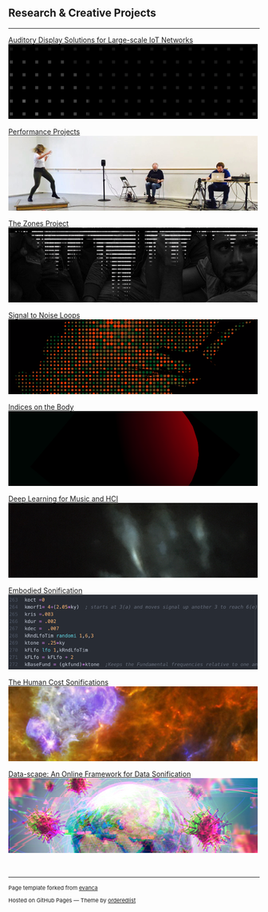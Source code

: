 ## Research & Creative Projects
<!-- //Use some ahref tags to make the images link across to the pages also -->

---

[Auditory Display Solutions for Large-scale IoT Networks](https://jstrieb.github.io/link-lock/#eyJ2IjoiMC4wLjEiLCJlIjoiNmJGYVpueWpEWFp6RS9UelU0VWFHdXFtdDBLTGFib0hyVzdVZ29NQ0wwQzJkTFpDQnJ5bjFxV1ZpQk1pT0VZUWtVNFdYZjFqNjdOeW1zM3BuRHNCZWM3WEg2QXZkQT09IiwiaSI6IlZDWDA5dDdSMlhvUnRvWUEifQ==)<br />
<a href="https://jstrieb.github.io/link-lock/#eyJ2IjoiMC4wLjEiLCJlIjoiNmJGYVpueWpEWFp6RS9UelU0VWFHdXFtdDBLTGFib0hyVzdVZ29NQ0wwQzJkTFpDQnJ5bjFxV1ZpQk1pT0VZUWtVNFdYZjFqNjdOeW1zM3BuRHNCZWM3WEg2QXZkQT09IiwiaSI6IlZDWDA5dDdSMlhvUnRvWUEifQ==">
<img src="images/tabs/ADIOTtab3.png?raw=true"/>
</a>

[Performance Projects](https://jstrieb.github.io/link-lock/#eyJ2IjoiMC4wLjEiLCJlIjoiVUVvaXlMdWRvZnRzMlcyWllMSHdSSGdWdk9hb2pHZFQraTdwendWcGxUTDRRZ1FQb1hXT2NGK3RoV3VqSTJPbDI3d1cxYnJheXVmdkhkbXpRc1J5cHlaWmtDMD0iLCJpIjoiaUNQYUppOVRxbzBZclp1ayJ9)<br />
<a href="https://jstrieb.github.io/link-lock/#eyJ2IjoiMC4wLjEiLCJlIjoiVUVvaXlMdWRvZnRzMlcyWllMSHdSSGdWdk9hb2pHZFQraTdwendWcGxUTDRRZ1FQb1hXT2NGK3RoV3VqSTJPbDI3d1cxYnJheXVmdkhkbXpRc1J5cHlaWmtDMD0iLCJpIjoiaUNQYUppOVRxbzBZclp1ayJ9">
<img src="images/tabs/DANCEtab.png?raw=true"/>
</a>

[The Zones Project](https://jstrieb.github.io/link-lock/#eyJ2IjoiMC4wLjEiLCJlIjoiUksrS0xkczdIZWMzS3lhMVpXd0RDcm1YUjFJNy96dWR1ZkMxRVRIM3ZHZnJESkVSTjFCaEVkVnR2MnkzQTVEVEJhSXR0QUw3bFdEcHpqc0FlTnZIQWZualA3bz0iLCJpIjoiREFGSDJEUnN5MFZhRk8wcCJ9)<br />
<a href="https://jstrieb.github.io/link-lock/#eyJ2IjoiMC4wLjEiLCJlIjoiUksrS0xkczdIZWMzS3lhMVpXd0RDcm1YUjFJNy96dWR1ZkMxRVRIM3ZHZnJESkVSTjFCaEVkVnR2MnkzQTVEVEJhSXR0QUw3bFdEcHpqc0FlTnZIQWZualA3bz0iLCJpIjoiREFGSDJEUnN5MFZhRk8wcCJ9">
<img src="images/tabs/ZNStab.jpg?raw=true"/>
</a>

[Signal to Noise Loops](/projects/s2nl/s2nl_project)<br />
<a href="/projects/s2nl/s2nl_project">
<img src="images/tabs/DATAtab.png?raw=true"/>
</a>

[Indices on the Body](/projects/indices/indices_audio)<br />
<a href="/projects/indices/indices_audio">
<img src="images/tabs/INDXtab.png?raw=true"/>
</a>

[Deep Learning for Music and HCI](/projects/ML_HCI/ML_HCI)<br />
<a href="/projects/ML_HCI/ML_HCI">
<img src="images/tabs/AItab.png?raw=true"/>
</a>

[Embodied Sonification](/projects/embodied_sonification/embodied_sonification)<br />
<a href="/projects/embodied_sonification/embodied_sonification">
<img src="images/tabs/EStab.png?raw=true"/>
</a>

[The Human Cost Sonifications](/projects/human_cost/human_cost)<br />
<a href="/projects/human_cost/human_cost">
<img src="images/tabs/HC2tab.png?raw=true"/>
</a>


[Data-scape: An Online Framework for Data Sonification](/projects/data-scape/data-scape)<br />
<a href="/projects/data-scape/data-scape">
<img src="images/tabs/dsTab2.png?raw=true"/>
</a>

<br />

<!--

<h3>Projects for Fun: </h3>
[Astronomy Picture of the Day: Web App](/projects/NASA_APOD/nasa_apod)<br />
[dog.display()](/projects/dog-display/dog_display)<br />

-->

---
<p style="font-size:11px">Page template forked from <a href="https://github.com/evanca/quick-portfolio">evanca</a></p>
<p style="font-size:11px">Hosted on GitHub Pages &mdash; Theme by <a href="https://github.com/orderedlist">orderedlist</a></p>
<!-- Remove above link if you don't want to attibute -->

<!--
---
[Sound, Music & Audio Production](/projects/Music/music)
<img src="images/tabs/STRtab.png?raw=true"/>
-->
